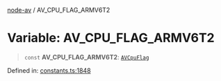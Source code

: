 [node-av](../globals.md) / AV\_CPU\_FLAG\_ARMV6T2

# Variable: AV\_CPU\_FLAG\_ARMV6T2

> `const` **AV\_CPU\_FLAG\_ARMV6T2**: [`AVCpuFlag`](../type-aliases/AVCpuFlag.md)

Defined in: [constants.ts:1848](https://github.com/seydx/av/blob/f8631fc881b394300b1479f511d55cf1c370a87f/src/constants/constants.ts#L1848)
